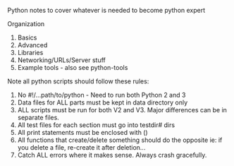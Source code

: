 Python notes to cover whatever is needed to become python expert

Organization
1. Basics
2. Advanced
3. Libraries
4. Networking/URLs/Server stuff
5. Example tools - also see python-tools

Note all python scripts should follow these rules:
1) No #!/...path/to/python - Need to run both Python 2 and 3
2) Data files for ALL parts must be kept in data directory only
3) ALL scripts must be run for both V2 and V3. Major differences
   can be in separate files. 
4) All test files for each section must go into testdir# dirs
5) All print statements must be enclosed with ()
6) All functions that create/delete something should do the opposite
    ie: if you delete a file, re-create it after deletion...
7) Catch ALL errors where it makes sense. Always crash gracefully.

